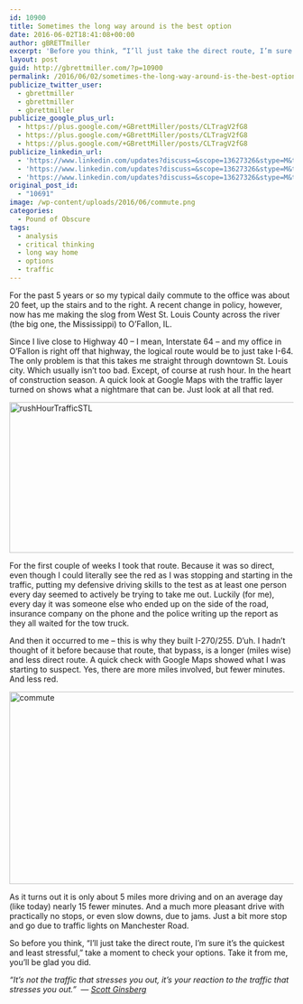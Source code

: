 ```yaml
---
id: 10900
title: Sometimes the long way around is the best option
date: 2016-06-02T18:41:08+00:00
author: gBRETTmiller
excerpt: 'Before you think, “I’ll just take the direct route, I’m sure it’s the quickest and least stressful,” take a moment to check your options. '
layout: post
guid: http://gbrettmiller.com/?p=10900
permalink: /2016/06/02/sometimes-the-long-way-around-is-the-best-option/
publicize_twitter_user:
  - gbrettmiller
  - gbrettmiller
  - gbrettmiller
publicize_google_plus_url:
  - https://plus.google.com/+GBrettMiller/posts/CLTragV2fG8
  - https://plus.google.com/+GBrettMiller/posts/CLTragV2fG8
  - https://plus.google.com/+GBrettMiller/posts/CLTragV2fG8
publicize_linkedin_url:
  - 'https://www.linkedin.com/updates?discuss=&scope=13627326&stype=M&topic=6144282130739453952&type=U&a=L0EM'
  - 'https://www.linkedin.com/updates?discuss=&scope=13627326&stype=M&topic=6144282130739453952&type=U&a=L0EM'
  - 'https://www.linkedin.com/updates?discuss=&scope=13627326&stype=M&topic=6144282130739453952&type=U&a=L0EM'
original_post_id:
  - "10691"
image: /wp-content/uploads/2016/06/commute.png
categories:
  - Pound of Obscure
tags:
  - analysis
  - critical thinking
  - long way home
  - options
  - traffic
---
```

For the past 5 years or so my typical daily commute to the office was about 20 feet, up the stairs and to the right. A recent change in policy, however, now has me making the slog from West St. Louis County across the river (the big one, the Mississippi) to O&#8217;Fallon, IL.

Since I live close to Highway 40 &#8211; I mean, Interstate 64 &#8211; and my office in O&#8217;Fallon is right off that highway, the logical route would be to just take I-64. The only problem is that this takes me straight through downtown St. Louis city. Which usually isn&#8217;t too bad. Except, of course at rush hour. In the heart of construction season. A quick look at Google Maps with the traffic layer turned on shows what a nightmare that can be. Just look at all that red.

<img class=" size-full wp-image-10905 aligncenter" src="https://i2.wp.com/167.99.231.190/wp-content/uploads/2016/06/rushhourtrafficstl.png?resize=594%2C267" alt="rushHourTrafficSTL" width="594" height="267" srcset="https://i1.wp.com/gbrettmiller.com/wp-content/uploads/2016/06/rushhourtrafficstl.png?w=594 594w, https://i1.wp.com/gbrettmiller.com/wp-content/uploads/2016/06/rushhourtrafficstl.png?resize=300%2C135 300w" sizes="(max-width: 594px) 100vw, 594px" data-recalc-dims="1" /> 

For the first couple of weeks I took that route. Because it was so direct, even though I could literally see the red as I was stopping and starting in the traffic, putting my defensive driving skills to the test as at least one person every day seemed to actively be trying to take me out. Luckily (for me), every day it was someone else who ended up on the side of the road, insurance company on the phone and the police writing up the report as they all waited for the tow truck.

And then it occurred to me &#8211; this is why they built I-270/255. D&#8217;uh. I hadn&#8217;t thought of it before because that route, that bypass, is a longer (miles wise) and less direct route. A quick check with Google Maps showed what I was starting to suspect. Yes, there are more miles involved, but fewer minutes. And less red.

<img class=" size-full wp-image-10906 aligncenter" src="https://i2.wp.com/167.99.231.190/wp-content/uploads/2016/06/commute.png?resize=628%2C341" alt="commute" width="628" height="341" srcset="https://i2.wp.com/gbrettmiller.com/wp-content/uploads/2016/06/commute.png?w=628 628w, https://i2.wp.com/gbrettmiller.com/wp-content/uploads/2016/06/commute.png?resize=300%2C163 300w" sizes="(max-width: 628px) 100vw, 628px" data-recalc-dims="1" /> 

As it turns out it is only about 5 miles more driving and on an average day (like today) nearly 15 fewer minutes. And a much more pleasant drive with practically no stops, or even slow downs, due to jams. Just a bit more stop and go due to traffic lights on Manchester Road.

So before you think, &#8220;I&#8217;ll just take the direct route, I&#8217;m sure it&#8217;s the quickest and least stressful,&#8221; take a moment to check your options. Take it from me, you&#8217;ll be glad you did.

_&#8220;It&#8217;s not the traffic that stresses you out, it&#8217;s your reaction to the traffic that stresses you out.&#8221;_  &#8212; <cite><a href="https://twitter.com/nametagScott">Scott Ginsberg</a></cite>